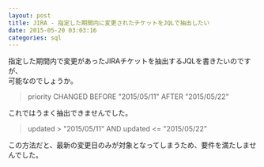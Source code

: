 ```yaml
---
layout: post
title: JIRA - 指定した期間内に変更されたチケットをJQLで抽出したい
date: 2015-05-20 03:03:16
categories: sql
---
```

<p>指定した期間内で変更があったJIRAチケットを抽出するJQLを書きたいのですが、<br>
可能なのでしょうか。</p>

<blockquote>
  <p>priority CHANGED BEFORE "2015/05/11" AFTER "2015/05/22"</p>
</blockquote>

<p>これではうまく抽出できませんでした。</p>

<blockquote>
  <p>updated > "2015/05/11" AND updated &lt;= "2015/05/22"</p>
</blockquote>

<p>この方法だと、最新の変更日のみが対象となってしまうため、要件を満たしませんでした。</p>
